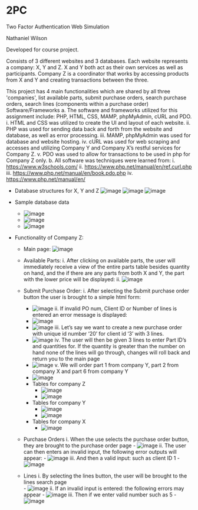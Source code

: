 # 2PC
Two Factor Authentication Web Simulation 

Nathaniel Wilson

Developed for course project.

Consists of 3 different websites and 3 databases. Each website represents a company: X, Y and Z. 
X and Y both act as their own services as well as participants. Company Z is a coordinator that works by accessing
products from X and Y and creating transactions between the three. 

This project has 4 main functionalities which are shared by all three 'companies', list available parts, submit purchase orders, search purchase orders, search lines (components within a purchase order) 
Software/Frameworks
  a. The software and frameworks utilized for this assignment include: PHP, HTML,
  CSS, MAMP, phpMyAdmin, cURL and PDO.
  i. HTML and CSS was utilized to create the UI and layout of each website.
  ii. PHP was used for sending data back and forth from the website and
  database, as well as error processing.
  iii. MAMP, phpMyAdmin was used for database and website hosting.
  iv. cURL was used for web scraping and accesses and utilizing Company Y
  and Company X’s restful services for Company Z.
  v. PDO was used to allow for transactions to be used in php for Company Z
  only.
  b. All software was techniques were learned from:
  i. https://www.w3schools.com/
  ii. https://www.php.net/manual/en/ref.curl.php
  iii. https://www.php.net/manual/en/book.pdo.php
  iv. https://www.php.net/manual/en/

- Database structures for X, Y and Z
![image](https://github.com/NathanielWilson2001/2PC/assets/97745329/f7caad4b-0f41-4f0b-87c9-12f6b48826c7)
![image](https://github.com/NathanielWilson2001/2PC/assets/97745329/d3647be1-0e5d-4d85-9c6d-4d5b90dc4417)
![image](https://github.com/NathanielWilson2001/2PC/assets/97745329/02a7d2b4-a68f-4711-a561-8e3cd1bedb25)

- Sample database data
  -   ![image](https://github.com/NathanielWilson2001/2PC/assets/97745329/3ef53b2b-eb48-4156-afbb-2d8a672fb98d)
  -   ![image](https://github.com/NathanielWilson2001/2PC/assets/97745329/9feea548-b521-437c-a72e-c4d6c3ac7e4e)
  -   ![image](https://github.com/NathanielWilson2001/2PC/assets/97745329/eb096adf-5af8-4f05-a22e-343a865abf4b)

- Functionality of Company Z:
   - Main page: ![image](https://github.com/NathanielWilson2001/2PC/assets/97745329/dd59fb0e-14cd-432b-a7bc-a710cbc5e749)
   - Available Parts:
        i. After clicking on available parts, the user will immediately receive a view
        of the entire parts table besides quantity on hand, and the if there are
        any parts from both X and Y, the part with the lower price will be
        displayed:
        ii. ![image](https://github.com/NathanielWilson2001/2PC/assets/97745329/8215059b-c2c3-4440-bb10-86588da01cfa)
   - Submit Purchase Order:
      i. After selecting the Submit purchase order button the user is brought to a
      simple html form:
        - ![image](https://github.com/NathanielWilson2001/2PC/assets/97745329/975a3907-100a-4331-9d30-2d52ae738e36)
      ii. If invalid PO num, Client ID or Number of lines is entered an error message is displayed:
        - ![image](https://github.com/NathanielWilson2001/2PC/assets/97745329/cb559e01-586f-4444-beec-2f7902d785e2)
        - ![image](https://github.com/NathanielWilson2001/2PC/assets/97745329/4378a9de-467a-4d3f-bd29-f68791c4419f)
      iii. Let’s say we want to create a new purchase order with unique id number ‘20’ for client id ‘3’ with 3 lines. 
        - ![image](https://github.com/NathanielWilson2001/2PC/assets/97745329/6b6b32ed-dcb4-47c4-9982-29901c260e7e)
      iv. The user will then be given 3 lines to enter Part ID’s and quantities for. If the quantity is greater than the number on hand none of the lines will go through, changes will roll back and return you to the main page
        - ![image](https://github.com/NathanielWilson2001/2PC/assets/97745329/4edca974-c7fe-445b-80b9-2557a94d26e2)
     v. We will order part 1 from company Y, part 2 from company X and part 6 from company Y
        - ![image](https://github.com/NathanielWilson2001/2PC/assets/97745329/c2036bb5-99c2-467d-9296-0a6a3acb77f0)
        - Tables for company Z
            - ![image](https://github.com/NathanielWilson2001/2PC/assets/97745329/4ef7f2ee-a369-4c6f-a286-ca33398f8a3f)
            - ![image](https://github.com/NathanielWilson2001/2PC/assets/97745329/40559200-eb16-40a4-ac3d-5d3fd92621cd)
        - Tables for company Y
            - ![image](https://github.com/NathanielWilson2001/2PC/assets/97745329/6e02a7a3-76ac-4f98-96e7-6500edaaaf1b)
            - ![image](https://github.com/NathanielWilson2001/2PC/assets/97745329/96b677c4-26e9-4ad2-98b5-ac39087a2a18)
        - Tables for company X
            - ![image](https://github.com/NathanielWilson2001/2PC/assets/97745329/44d6059f-fab8-426d-8bde-a57adadd6128)
         
   - Purchase Orders
      i. When the use selects the purchase order button, they are brought to the purchase order page
         - ![image](https://github.com/NathanielWilson2001/2PC/assets/97745329/5d33b74a-b252-4d7d-ac38-c1dfcca7349f)
      ii. The user can then enters an invalid input, the following error outputs will appear:
         - ![image](https://github.com/NathanielWilson2001/2PC/assets/97745329/6b481ca8-6ea2-412b-bdee-f3c8167bfc4d)
      iii. And then a valid input: such as client ID 1
         - ![image](https://github.com/NathanielWilson2001/2PC/assets/97745329/50fe7583-942d-44f0-aca0-1ed86f5f47b8)
  - Lines
    i. By selecting the lines button, the user will be brought to the lines search page  
        - ![image](https://github.com/NathanielWilson2001/2PC/assets/97745329/8e471f3a-93cf-4f28-9669-1fb121d114fd)
    ii. If an invalid input is entered: the following errors may appear
        - ![image](https://github.com/NathanielWilson2001/2PC/assets/97745329/c87f56e1-8025-4c96-839c-548f507c63b1)
    iii. Then if we enter valid number such as 5
        - ![image](https://github.com/NathanielWilson2001/2PC/assets/97745329/275ab79f-1f64-4708-a05c-2f116d367412)

  








 


